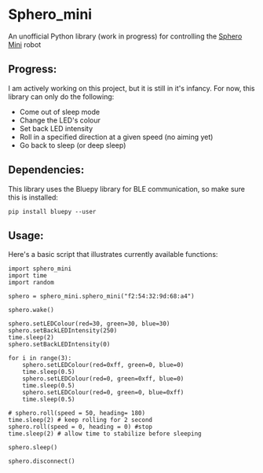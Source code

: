 # Sphero_mini
An unofficial Python library (work in progress) for controlling the [Sphero Mini](https://www.sphero.com/sphero-mini) robot

## Progress:
I am actively working on this project, but it is still in it's infancy. For now, this library can only do the following:
* Come out of sleep mode
* Change the LED's colour
* Set back LED intensity
* Roll in a specified direction at a given speed (no aiming yet)
* Go back to sleep (or deep sleep)

## Dependencies:
This library uses the Bluepy library for BLE communication, so make sure this is installed:

    pip install bluepy --user
    
## Usage:
Here's a basic script that illustrates currently available functions:

    import sphero_mini
    import time
    import random

    sphero = sphero_mini.sphero_mini("f2:54:32:9d:68:a4")

    sphero.wake()

    sphero.setLEDColour(red=30, green=30, blue=30)
    sphero.setBackLEDIntensity(250)
    time.sleep(2)
    sphero.setBackLEDIntensity(0)

    for i in range(3):
        sphero.setLEDColour(red=0xff, green=0, blue=0)
        time.sleep(0.5)
        sphero.setLEDColour(red=0, green=0xff, blue=0)
        time.sleep(0.5)
        sphero.setLEDColour(red=0, green=0, blue=0xff)
        time.sleep(0.5)

    # sphero.roll(speed = 50, heading= 180)
    time.sleep(2) # keep rolling for 2 second
    sphero.roll(speed = 0, heading = 0) #stop
    time.sleep(2) # allow time to stabilize before sleeping

    sphero.sleep()

    sphero.disconnect()
